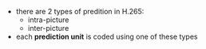 ﻿- there are 2 types of predition in H.265:
	- intra-picture
	- inter-picture
- each **prediction unit** is coded using one of these types